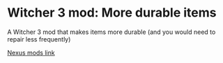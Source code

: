 # Witcher 3 mod: More durable items

A Witcher 3 mod that makes items more durable (and you would need to repair less frequently)

[Nexus mods link](https://www.nexusmods.com/witcher3/mods/6861)
